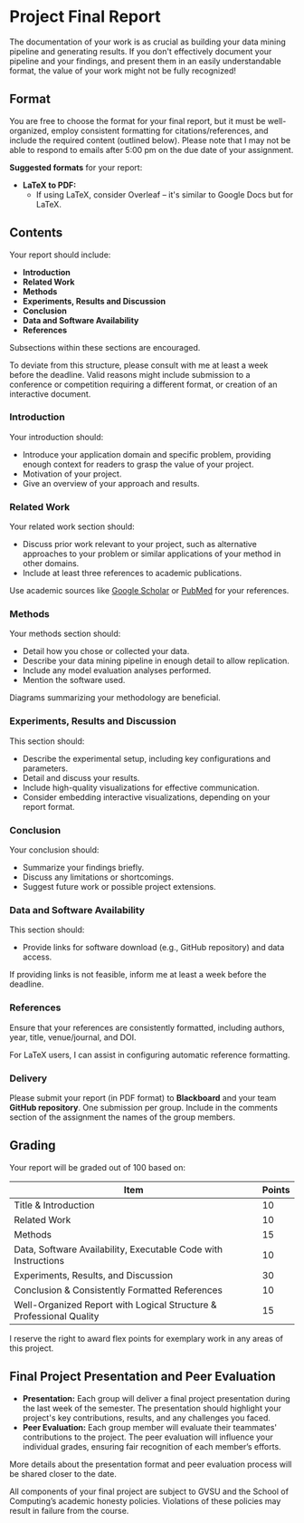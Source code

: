 # Project Final Report

The documentation of your work is as crucial as building your data mining pipeline and generating results. If you don't effectively document your pipeline and your findings, and present them in an easily understandable format, the value of your work might not be fully recognized!

## Format

You are free to choose the format for your final report, but it must be well-organized, employ consistent formatting for citations/references, and include the required content (outlined below). Please note that I may not be able to respond to emails after 5:00 pm on the due date of your assignment.

**Suggested formats** for your report:

- **LaTeX to PDF:**
  - If using LaTeX, consider Overleaf – it's similar to Google Docs but for LaTeX.

## Contents

Your report should include:

- **Introduction**
- **Related Work**
- **Methods**
- **Experiments, Results and Discussion**
- **Conclusion**
- **Data and Software Availability**
- **References**

Subsections within these sections are encouraged.

To deviate from this structure, please consult with me at least a week before the deadline. Valid reasons might include submission to a conference or competition requiring a different format, or creation of an interactive document.

### Introduction

Your introduction should:

- Introduce your application domain and specific problem, providing enough context for readers to grasp the value of your project.
- Motivation of your project.
- Give an overview of your approach and results.

### Related Work

Your related work section should:

- Discuss prior work relevant to your project, such as alternative approaches to your problem or similar applications of your method in other domains.
- Include at least three references to academic publications.

Use academic sources like [Google Scholar](https://scholar.google.com/) or [PubMed](https://pubmed.ncbi.nlm.nih.gov/) for your references.

### Methods

Your methods section should:

- Detail how you chose or collected your data.
- Describe your data mining pipeline in enough detail to allow replication.
- Include any model evaluation analyses performed.
- Mention the software used.

Diagrams summarizing your methodology are beneficial.

### Experiments, Results and Discussion

This section should:

- Describe the experimental setup, including key configurations and parameters.
- Detail and discuss your results.
- Include high-quality visualizations for effective communication.
- Consider embedding interactive visualizations, depending on your report format.

### Conclusion

Your conclusion should:

- Summarize your findings briefly.
- Discuss any limitations or shortcomings.
- Suggest future work or possible project extensions.

### Data and Software Availability

This section should:

- Provide links for software download (e.g., GitHub repository) and data access.

If providing links is not feasible, inform me at least a week before the deadline.

### References

Ensure that your references are consistently formatted, including authors, year, title, venue/journal, and DOI.

For LaTeX users, I can assist in configuring automatic reference formatting.

### Delivery

Please submit your report (in PDF format) to **Blackboard** and your team **GitHub repository**. One submission per group. Include in the comments section of the assignment the names of the group members.

## Grading

Your report will be graded out of 100 based on:

| Item                                                                | Points |
| ------------------------------------------------------------------- | ------ |
| Title & Introduction                                                | 10     |
| Related Work                                                        | 10     |
| Methods                                                             | 15     |
| Data, Software Availability, Executable Code with Instructions      | 10     |
| Experiments, Results, and Discussion                                | 30     |
| Conclusion & Consistently Formatted References                      | 10     |
| Well-Organized Report with Logical Structure & Professional Quality | 15     |

I reserve the right to award flex points for exemplary work in any areas of this project.

## Final Project Presentation and Peer Evaluation

- **Presentation:** Each group will deliver a final project presentation during the last week of the semester. The presentation should highlight your project's key contributions, results, and any challenges you faced.
- **Peer Evaluation:** Each group member will evaluate their teammates' contributions to the project. The peer evaluation will influence your individual grades, ensuring fair recognition of each member’s efforts.

More details about the presentation format and peer evaluation process will be shared closer to the date.

All components of your final project are subject to GVSU and the School of Computing’s academic honesty policies. Violations of these policies may result in failure from the course.

<!-- - **Final Report:** Submit your report to your GitHub repository. One submission per team is sufficient.
- **Code Submission:** Push your code to the same repository. For Google Colab notebooks, save directly to GitHub:

  ```{image} colab-github.jpg
  :alt: Colab to GitHub Saving Process
  :width: 300px
  :align: center
  ``` -->
